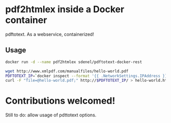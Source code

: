 # pdf2htmlex inside a Docker container

pdftotext. As a webservice, containerized!

## Usage

```bash
docker run -d --name pdf2htmlex sdenel/pdftotext-docker-rest

wget http://www.xmlpdf.com/manualfiles/hello-world.pdf
PDFTOTEXT_IP=`docker inspect --format '{{ .NetworkSettings.IPAddress }}' pdf2htmlex`
curl -F "file=@hello-world.pdf;" http://$PDFTOTEXT_IP/ > hello-world.html
```

# Contributions welcomed!
Still to do: allow usage of pdttotext options.
